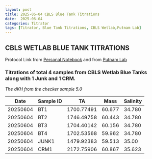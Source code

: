 ```yaml
---
layout: post
title: 2025-06-04 CBLS Blue Tank Titrations
date:  2025-06-04 
categories: Titrator
tags: [Titrator, Blue Tank Titrations, CBLS Wetlab,Putnam Lab]
---
```

## CBLS WETLAB BLUE TANK TITRATIONS

Protocol Link from [Personal Notebook](https://github.com/ppednekar25/Pednekar_Putnam_Lab_Notebook/blob/a25ca69ccb2a655e29c2e72d019f6d1b3b9e4dfb/_posts/Pednekar_Titrator_Protocol.md) and 
from [Putnam Lab](https://github.com/Putnam-Lab/Lab_Management/blob/a2e8ca8af2fe28021882a41421b8f2d9ad22d650/Lab_Resources/Equipment_Protocols/Titrator_Protocols/Titrator_Protocol.md)

### Titrations of total 4 samples from CBLS Wetlab Blue Tanks along with 1 Junk and 1 CRM.

 *The dKH from the checker sample 5.0*
 
 
 |Date | Sample ID                   | TA | Mass | Salinity |
|-----------|---------------------------|------------|------------|--------------|
| 20250604 | BT1	|  1700.77491    | 60.677  |   34.780 |
| 20250604 | BT2  |  1746.49758   |   60.443  | 34.780  |
| 20250604 | BT3  | 1704.40142  | 60.156      |   34.780      |
| 20250604 | BT4  |   1702.53568     | 59.962  |  34.780     |
| 20250604 | JUNK1 |   1479.92383  | 59.513       |   35.00      |
| 20250604 | CRM1 |   2172.75906    | 60.867  |      35.623    |
